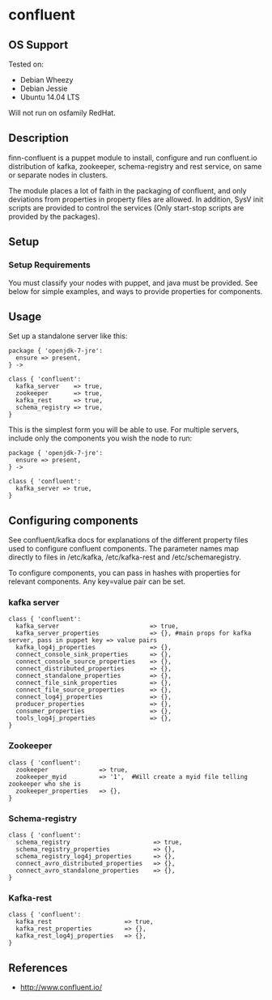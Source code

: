 # confluent

## OS Support

Tested on:

* Debian Wheezy
* Debian Jessie
* Ubuntu 14.04 LTS

Will not run on osfamily RedHat. 

## Description

finn-confluent is a puppet module to install, configure and run confluent.io distribution of kafka, zookeeper, schema-registry and rest service, on same or separate nodes in clusters. 

The module places a lot of faith in the packaging of confluent, and only deviations from properties in property files are allowed. In addition, SysV init scripts are provided to control the services (Only start-stop scripts are provided by the packages). 

## Setup

### Setup Requirements

You must classify your nodes with puppet, and java must be provided. See below for simple examples, and ways to provide properties for components. 

## Usage

Set up a standalone server like this:

````
package { 'openjdk-7-jre':
  ensure => present,
} ->

class { 'confluent':
  kafka_server    => true,
  zookeeper       => true,
  kafka_rest      => true,
  schema_registry => true,
}
````

This is the simplest form you will be able to use. For multiple servers, include only the components you wish the node to run:

````
package { 'openjdk-7-jre':
  ensure => present,
} ->

class { 'confluent':
  kafka_server => true,
}
````

## Configuring components

See confluent/kafka docs for explanations of the different property files used to configure confluent components. The parameter names map directly to files in /etc/kafka, /etc/kafka-rest and /etc/schemaregistry. 

To configure components, you can pass in hashes with properties for relevant components. Any key=value pair can be set. 

### kafka server

````
class { 'confluent':
  kafka_server                         => true,
  kafka_server_properties              => {}, #main props for kafka server, pass in puppet key => value pairs 
  kafka_log4j_properties               => {},
  connect_console_sink_properties      => {},
  connect_console_source_properties    => {},
  connect_distributed_properties       => {},
  connect_standalone_properties        => {},
  connect_file_sink_properties         => {},
  connect_file_source_properties       => {},
  connect_log4j_properties             => {},
  producer_properties                  => {},
  consumer_properties                  => {},
  tools_log4j_properties               => {},
}
````
### Zookeeper

````
class { 'confluent':
  zookeeper              => true,
  zookeeper_myid         => '1',  #Will create a myid file telling zookeeper who she is
  zookeeper_properties   => {},
}
````

### Schema-registry
````
class { 'confluent':
  schema_registry                       => true,
  schema_registry_properties            => {},
  schema_registry_log4j_properties      => {},
  connect_avro_distributed_properties   => {},
  connect_avro_standalone_properties    => {},
}
````

### Kafka-rest
````
class { 'confluent':
  kafka_rest                    => true,
  kafka_rest_properties         => {},
  kafka_rest_log4j_properties   => {},
}
````

## References

* http://www.confluent.io/
